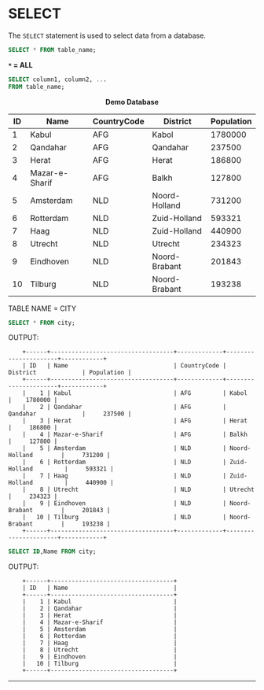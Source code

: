 # SELECT

The `SELECT` statement is used to select data from a database.

```sql
SELECT * FROM table_name;
```

**`*` = ALL**

```sql
SELECT column1, column2, ...
FROM table_name;
```

**<center>Demo Database</center>**

| ID  | Name           | CountryCode | District      | Population |
| --- | -------------- | ----------- | ------------- | ---------- |
| 1   | Kabul          | AFG         | Kabol         | 1780000    |
| 2   | Qandahar       | AFG         | Qandahar      | 237500     |
| 3   | Herat          | AFG         | Herat         | 186800     |
| 4   | Mazar-e-Sharif | AFG         | Balkh         | 127800     |
| 5   | Amsterdam      | NLD         | Noord-Holland | 731200     |
| 6   | Rotterdam      | NLD         | Zuid-Holland  | 593321     |
| 7   | Haag           | NLD         | Zuid-Holland  | 440900     |
| 8   | Utrecht        | NLD         | Utrecht       | 234323     |
| 9   | Eindhoven      | NLD         | Noord-Brabant | 201843     |
| 10  | Tilburg        | NLD         | Noord-Brabant | 193238     |

TABLE NAME = CITY

```sql
SELECT * FROM city;
```

OUTPUT:

        +------+-----------------------------------+-------------+----------------------+------------+
        | ID   | Name                              | CountryCode | District             | Population |
        +------+-----------------------------------+-------------+----------------------+------------+
        |    1 | Kabul                             | AFG         | Kabol                |    1780000 |
        |    2 | Qandahar                          | AFG         | Qandahar             |     237500 |
        |    3 | Herat                             | AFG         | Herat                |     186800 |
        |    4 | Mazar-e-Sharif                    | AFG         | Balkh                |     127800 |
        |    5 | Amsterdam                         | NLD         | Noord-Holland        |     731200 |
        |    6 | Rotterdam                         | NLD         | Zuid-Holland         |     593321 |
        |    7 | Haag                              | NLD         | Zuid-Holland         |     440900 |
        |    8 | Utrecht                           | NLD         | Utrecht              |     234323 |
        |    9 | Eindhoven                         | NLD         | Noord-Brabant        |     201843 |
        |   10 | Tilburg                           | NLD         | Noord-Brabant        |     193238 |
        +------+-----------------------------------+-------------+----------------------+------------+

```sql
SELECT ID,Name FROM city;
```

OUTPUT:

        +------+-----------------------------------+
        | ID   | Name                              |
        +------+-----------------------------------+
        |    1 | Kabul                             |
        |    2 | Qandahar                          |
        |    3 | Herat                             |
        |    4 | Mazar-e-Sharif                    |
        |    5 | Amsterdam                         |
        |    6 | Rotterdam                         |
        |    7 | Haag                              |
        |    8 | Utrecht                           |
        |    9 | Eindhoven                         |
        |   10 | Tilburg                           |
        +------+-----------------------------------+

---
